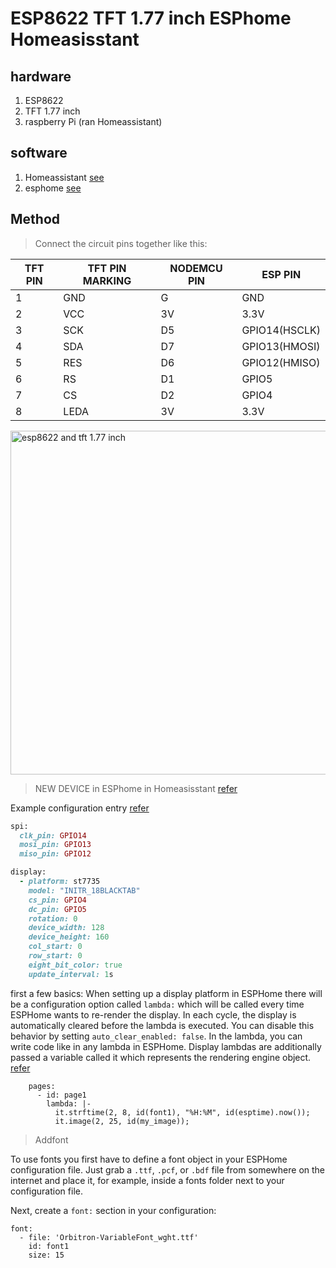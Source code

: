# ESP8622 TFT 1.77 inch ESPhome Homeasisstant

## hardware
1. ESP8622
2. TFT 1.77 inch
3. raspberry Pi (ran Homeassistant)
## software
1. Homeassistant <a href="https://www.home-assistant.io/">see</a>
2. esphome <a href="https://esphome.io/">see</a>

## Method
> Connect the circuit pins together like this:

| TFT PIN       |TFT PIN MARKING|NODEMCU PIN   |ESP PIN       |
| ------------- | ------------- |------------- |------------- |
| 1             | GND           |G             |GND           |
| 2             | VCC           |3V            |3.3V          |
| 3             | SCK           |D5            |GPIO14(HSCLK) |
| 4             | SDA           |D7            |GPIO13(HMOSI) |
| 5             | RES           |D6            |GPIO12(HMISO) |
| 6             | RS            |D1            |GPIO5         |
| 7             | CS            |D2            |GPIO4         |
| 8             | LEDA          |3V            |3.3V          |

<picture>
  <img width="550px" alt="esp8622 and tft 1.77 inch" src="https://bearcutsticker.com/img/esp8622_tft177.png">
</picture>

> NEW DEVICE in ESPhome in Homeasisstant <a href="https://esphome.io/guides/getting_started_hassio.html">refer</a>

Example configuration entry <a href="https://esphome.io/components/display/st7735.html">refer</a>

```ruby
spi:
  clk_pin: GPIO14
  mosi_pin: GPIO13
  miso_pin: GPIO12

display:
  - platform: st7735
    model: "INITR_18BLACKTAB"
    cs_pin: GPIO4
    dc_pin: GPIO5
    rotation: 0
    device_width: 128
    device_height: 160
    col_start: 0
    row_start: 0
    eight_bit_color: true
    update_interval: 1s
```

first a few basics: When setting up a display platform in ESPHome there will be a configuration option called `lambda:` which will be called every time ESPHome wants to re-render the display. In each cycle, the display is automatically cleared before the lambda is executed. You can disable this behavior by setting `auto_clear_enabled: false`. In the lambda, you can write code like in any lambda in ESPHome. Display lambdas are additionally passed a variable called it which represents the rendering engine object. <a href="https://esphome.io/components/display/index.html">refer</a>

```rudy
    pages: 
      - id: page1 
        lambda: |-
          it.strftime(2, 8, id(font1), "%H:%M", id(esptime).now());
          it.image(2, 25, id(my_image));
```

> Addfont

To use fonts you first have to define a font object in your ESPHome configuration file. Just grab a `.ttf`, `.pcf`, or `.bdf` file from somewhere on the internet and place it, for example, inside a fonts folder next to your configuration file.

Next, create a `font:` section in your configuration:
```rudy
font:
  - file: 'Orbitron-VariableFont_wght.ttf'
    id: font1
    size: 15
```
